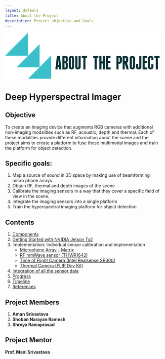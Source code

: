 ```yaml
---
layout: default
title: About the Project
description: Project objective and Goals
---
```

![About the Project](about.jpg)

# Deep Hyperspectral Imager

## Objective
To create  an imaging device that augments RGB cameras with additional non-imaging modalities such as RF, acoustic, depth and thermal.
Each of these modalities provide different information about the scene and the project aims to create a platform to fuse these multimodal images and train the platform for object detection.

## Specific goals:
1. Map a source of sound in 3D space by making use of beamforming micro phone arrays
2. Obtain RF, thermal and depth images of the scene
3. Calibrate the imaging sensors in a way that they cover a specific field of view in the scene.
4. Integrate the imaging sensors into a single platform
5. Train the hyperspectral imaging platform for object detection

## Contents
  1. [Components](components.md)
  2. [Getting Started with NVIDIA Jetson Tx2](getting_started.md)
  3. Implementation: Individual sensor calibration and implementation
     * [Microphone Array - Matrix](Matrix.md)
     * [RF mmWave sensor (TI IWR1642)](RF_mmwave.md)
     * [Time of Flight Camera (Intel Realsense SR300)](Realsense_sr300.md)
     * [Thermal Camera (FLIR Dev Kit)](flir.md)
  4. [Integration of all the sensor data](hyperspectral.md)
  5. [Progress](progress.md)
  6. [Timeline](timeline.md)
  7. [References](references.md)

## Project Members
1. **Aman Srivastava**
2. **Shoban Narayan Ramesh**
3. **Shreya Ramaprasad**

## Project Mentor
**Prof. Mani Srivastava**
